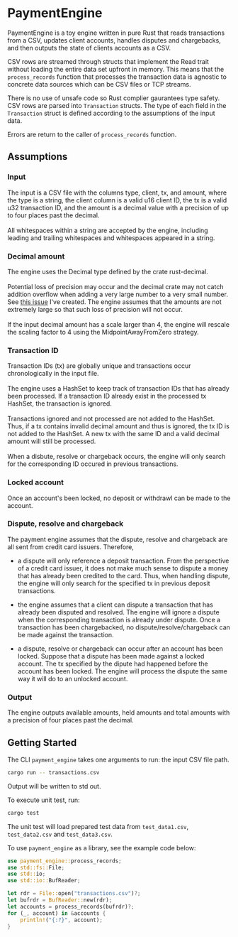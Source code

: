 # PaymentEngine

PaymentEngine is a toy engine written in pure Rust that reads transactions from a CSV, updates client accounts, handles disputes and chargebacks, and then outputs the state of clients accounts as a CSV.

CSV rows are streamed through structs that implement the Read trait without loading the entire data set upfront in memory. This means that the `process_records` function that processes the transaction data is agnostic to concrete data sources which can be CSV files or TCP streams.

There is no use of unsafe code so Rust complier gaurantees type safety. CSV rows are parsed into `Transaction` structs. The type of each field in the `Transaction` struct is defined according to the assumptions of the input data.

Errors are return to the caller of `process_records` function.

## Assumptions
### Input
The input is a CSV file with the columns type, client, tx, and amount, where the type is a string, the client column is a valid u16 client ID, the tx is a valid u32 transaction ID, and the amount is a decimal value with a precision of up to four places past the decimal. 
<br />
<br />
All whitespaces within a string are accepted by the engine, including leading and trailing whitespaces and whitespaces appeared in a string.

### Decimal amount
The engine uses the Decimal type defined by the crate rust-decimal. 
<br />
<br />
Potential loss of precision may occur and the decimal crate may not catch addition overflow when adding a very large number to a very small number. See [this issue](https://github.com/paupino/rust-decimal/issues/511) I've created. The engine assumes that the amounts are not extremely large so that such loss of precision will not occur. 
<br />
<br />
If the input decimal amount has a scale larger than 4, the engine will rescale the scaling factor to 4 using the MidpointAwayFromZero strategy. 

### Transaction ID
Transaction IDs (tx) are globally unique and transactions occur chronologically in the input file. 
<br />
<br />
The engine uses a HashSet to keep track of transaction IDs that has already been processed. If a transaction ID already exist in the processed tx HashSet, the transaction is ignored. 
<br />
<br />
Transactions ignored and not processed are not added to the HashSet. Thus, if a tx contains invalid decimal amount and thus is ignored, the tx ID is not added to the HashSet. A new tx with the same ID and a valid decimal amount will still be processed.
<br />
<br />
When a disbute, resolve or chargeback occurs, the engine will only search for the corresponding ID occured in previous transactions.

### Locked account
Once an account's been locked, no deposit or withdrawl can be made to the account.

### Dispute, resolve and chargeback

The payment engine assumes that the dispute, resolve and chargeback are all sent from credit card issuers. Therefore,
- a dispute will only reference a deposit transaction. From the perspective of a credit card issuer, it does not make much sense to dispute a money that has already been credited to the card. Thus, when handling dispute, the engine will only search for the specified tx in previous deposit transactions.

- the engine assumes that a client can dispute a transaction that has already been disputed and resolved. The engine will ignore a dispute when the corresponding transaction is already under dispute. Once a transaction has been chargebacked, no dispute/resolve/chargeback can be made against the transaction.

- a dispute, resolve or chargeback can occur after an account has been locked. Suppose that a dispute has been made against a locked account. The tx specified by the dipute had happened before the account has been locked. The engine will process the dispute the same way it will do to an unlocked account.

### Output
The engine outputs available amounts, held amounts and total amounts with a precision of four places past the decimal. 
## Getting Started
The CLI `payment_engine` takes one arguments to run: the input CSV file path.
```sh
cargo run -- transactions.csv
```
Output will be written to std out.

To execute unit test, run:
```sh
cargo test
```
The unit test will load prepared test data from `test_data1.csv`, `test_data2.csv` and `test_data3.csv`.

To use `payment_engine` as a library, see the example code below:
```rust
use payment_engine::process_records;
use std::fs::File;
use std::io;
use std::io::BufReader;

let rdr = File::open("transactions.csv")?;
let bufrdr = BufReader::new(rdr);
let accounts = process_records(bufrdr)?;
for (_, account) in &accounts {
    println!("{:?}", account);
}
```
